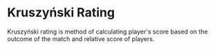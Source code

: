 # Kruszyński Rating

Kruszyński rating is method of calculating player's score based on the outcome of the match and relative score of players.
